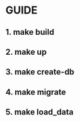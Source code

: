 # GUIDE

## 1. make build
## 2. make up
## 3. make create-db
## 4. make migrate
## 5. make load_data
